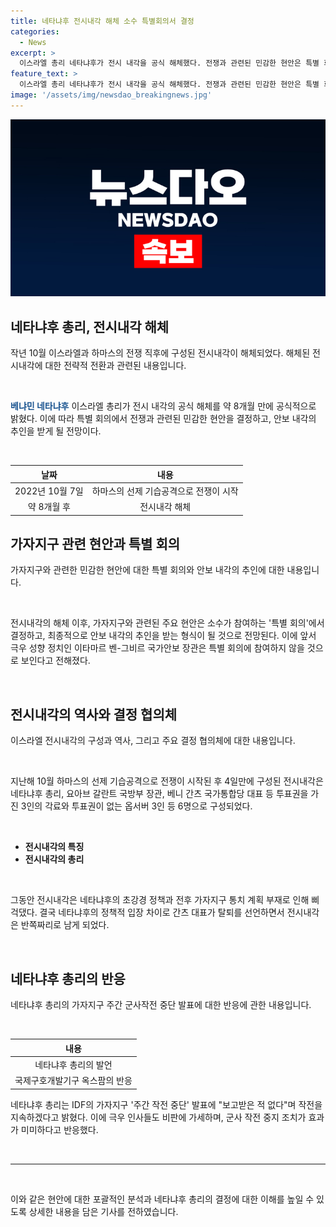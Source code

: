 ```yaml
---
title: 네타냐후 전시내각 해체 소수 특별회의서 결정
categories:
  - News
excerpt: >
  이스라엘 총리 네타냐후가 전시 내각을 공식 해체했다. 전쟁과 관련된 민감한 현안은 특별 회의에서 결정되고 안보 내각의 추인을 받을 전망. 전시 내각의 해체로 인한 정치적 상황과 군사작전 중지에 대한 총리의 비판도 이어지고 있음. 함께, 국가안보 장관과 통일당 대표의 발언이 이슈화되고 국제구호개발기구 옥스팜의 비판도 이어지고 있음. 이번 결정은 이스라엘 정치와 지역 안보에 대한 관심을 끌고 있음.
feature_text: >
  이스라엘 총리 네타냐후가 전시 내각을 공식 해체했다. 전쟁과 관련된 민감한 현안은 특별 회의에서 결정되고 안보 내각의 추인을 받을 전망. 전시 내각의 해체로 인한 정치적 상황과 군사작전 중지에 대한 총리의 비판도 이어지고 있음. 함께, 국가안보 장관과 통일당 대표의 발언이 이슈화되고 국제구호개발기구 옥스팜의 비판도 이어지고 있음. 이번 결정은 이스라엘 정치와 지역 안보에 대한 관심을 끌고 있음.
image: '/assets/img/newsdao_breakingnews.jpg'
---
```


<p><img src="/assets/img/newsdao_breakingnews.jpg" alt="koreaapp 속보" /></p>

<h2 data-ke-size="size26">네타냐후 총리, 전시내각 해체</h2>

<p data-ke-size="size16">작년 10월 이스라엘과 하마스의 전쟁 직후에 구성된 전시내각이 해체되었다. 해체된 전시내각에 대한 전략적 전환과 관련된 내용입니다.</p>

<p>​</p>

<p data-ke-size="size16"><b><span style="color: #1a5490;">베냐민 네타냐후</span></b> 이스라엘 총리가 전시 내각의 공식 해체를 약 8개월 만에 공식적으로 밝혔다. 이에 따라 특별 회의에서 전쟁과 관련된 민감한 현안을 결정하고, 안보 내각의 추인을 받게 될 전망이다.</p>

<p>​</p>

<table>
<thead>
<tr>
<th style="text-align: center;"><b>날짜</b></th>
<th style="text-align: center;"><b>내용</b></th>
</tr>
</thead>
<tbody>
<tr>
<td style="text-align: center;">2022년 10월 7일</td>
<td style="text-align: center;">하마스의 선제 기습공격으로 전쟁이 시작</td>
</tr>
<tr>
<td style="text-align: center;">약 8개월 후</td>
<td style="text-align: center;">전시내각 해체</td>
</tr>
</tbody>
</table>

<h2 data-ke-size="size26">가자지구 관련 현안과 특별 회의</h2>

<p data-ke-size="size16">가자지구와 관련한 민감한 현안에 대한 특별 회의와 안보 내각의 추인에 대한 내용입니다.</p>

<p>​</p>

<p data-ke-size="size16">전시내각의 해체 이후, 가자지구와 관련된 주요 현안은 소수가 참여하는 '특별 회의'에서 결정하고, 최종적으로 안보 내각의 추인을 받는 형식이 될 것으로 전망된다. 이에 앞서 극우 성향 정치인 이타마르 벤-그비르 국가안보 장관은 특별 회의에 참여하지 않을 것으로 보인다고 전해졌다.</p>

<p>​</p>

<h2 data-ke-size="size26">전시내각의 역사와 결정 협의체</h2>

<p data-ke-size="size16">이스라엘 전시내각의 구성과 역사, 그리고 주요 결정 협의체에 대한 내용입니다.</p>

<p>​</p>

<p data-ke-size="size16">지난해 10월 하마스의 선제 기습공격으로 전쟁이 시작된 후 4일만에 구성된 전시내각은 네타냐후 총리, 요아브 갈란트 국방부 장관, 베니 간츠 국가통합당 대표 등 투표권을 가진 3인의 각료와 투표권이 없는 옵서버 3인 등 6명으로 구성되었다.</p>

<p>​</p>

<ul>
<li><b>전시내각의 특징</b></li>
<li><b>전시내각의 총리</b></li>
</ul>

<p>​</p>

<p data-ke-size="size16">그동안 전시내각은 네타냐후의 초강경 정책과 전후 가자지구 통치 계획 부재로 인해 삐걱댔다. 결국 네타냐후의 정책적 입장 차이로 간츠 대표가 탈퇴를 선언하면서 전시내각은 반쪽짜리로 남게 되었다.</p>

<p>​</p>

<h2 data-ke-size="size26">네타냐후 총리의 반응</h2>

<p data-ke-size="size16">네타냐후 총리의 가자지구 주간 군사작전 중단 발표에 대한 반응에 관한 내용입니다.</p>

<p>​</p>

<table>
<thead>
<tr>
<th style="text-align: center;"><b>내용</b></th>
</tr>
</thead>
<tbody>
<tr>
<td style="text-align: center;">네타냐후 총리의 발언</td>
</tr>
<tr>
<td style="text-align: center;">국제구호개발기구 옥스팜의 반응</td>
</tr>
</tbody>
</table>

<p data-ke-size="size16">네타냐후 총리는 IDF의 가자지구 '주간 작전 중단' 발표에 "보고받은 적 없다"며 작전을 지속하겠다고 밝혔다. 이에 극우 인사들도 비판에 가세하며, 군사 작전 중지 조치가 효과가 미미하다고 반응했다.</p>

<p>​
<hr>
​</p>

<p data-ke-size="size16">이와 같은 현안에 대한 포괄적인 분석과 네타냐후 총리의 결정에 대한 이해를 높일 수 있도록 상세한 내용을 담은 기사를 전하였습니다.</p>


